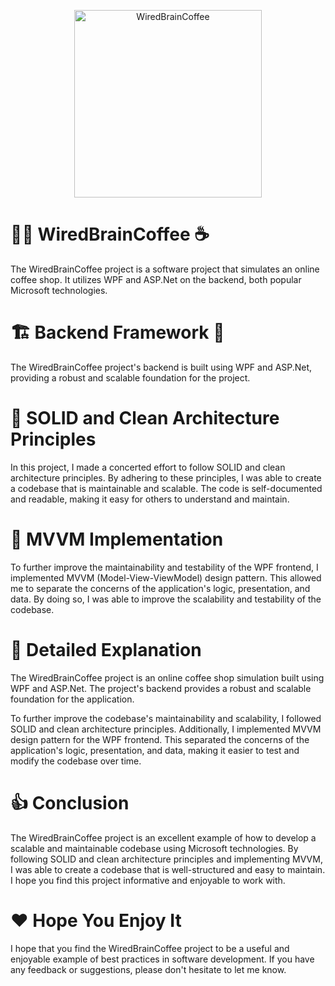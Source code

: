 <p align="center">
  <img src="https://user-images.githubusercontent.com/54862167/64559227-0abc8380-d303-11e9-999e-ccb9e86cf236.png" alt="WiredBrainCoffee" width="300">
</p>

# 👨‍💼 WiredBrainCoffee ☕

The WiredBrainCoffee project is a software project that simulates an online coffee shop. It utilizes WPF and ASP.Net on the backend, both popular Microsoft technologies.

# 🏗️ Backend Framework 🗿

The WiredBrainCoffee project's backend is built using WPF and ASP.Net, providing a robust and scalable foundation for the project.

# 💪 SOLID and Clean Architecture Principles

In this project, I made a concerted effort to follow SOLID and clean architecture principles. By adhering to these principles, I was able to create a codebase that is maintainable and scalable. The code is self-documented and readable, making it easy for others to understand and maintain.

# 🧪 MVVM Implementation

To further improve the maintainability and testability of the WPF frontend, I implemented MVVM (Model-View-ViewModel) design pattern. This allowed me to separate the concerns of the application's logic, presentation, and data. By doing so, I was able to improve the scalability and testability of the codebase.

# 📖 Detailed Explanation

The WiredBrainCoffee project is an online coffee shop simulation built using WPF and ASP.Net. The project's backend provides a robust and scalable foundation for the application.

To further improve the codebase's maintainability and scalability, I followed SOLID and clean architecture principles. Additionally, I implemented MVVM design pattern for the WPF frontend. This separated the concerns of the application's logic, presentation, and data, making it easier to test and modify the codebase over time.

# 👍 Conclusion

The WiredBrainCoffee project is an excellent example of how to develop a scalable and maintainable codebase using Microsoft technologies. By following SOLID and clean architecture principles and implementing MVVM, I was able to create a codebase that is well-structured and easy to maintain. I hope you find this project informative and enjoyable to work with.

# ❤️ Hope You Enjoy It

I hope that you find the WiredBrainCoffee project to be a useful and enjoyable example of best practices in software development. If you have any feedback or suggestions, please don't hesitate to let me know.
